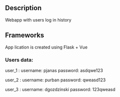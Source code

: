 ## Description

Webapp with users log in history

## Frameworks

App lication is created using Flask + Vue

### Users data:
user_1 : username: pjanas password: asdqwe123

user_2 : username: purban password: qweasd123 

user_3 : username: dgozdzinski password: 123qweasd
